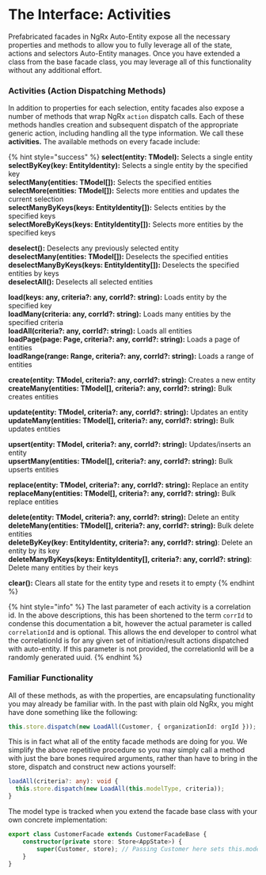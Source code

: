 # The Interface: Activities

Prefabricated facades in NgRx Auto-Entity expose all the necessary properties and methods to allow you to fully leverage all of the state, actions and selectors Auto-Entity manages. Once you have extended a class from the base facade class, you may leverage all of this functionality without any additional effort.

### Activities \(Action Dispatching Methods\)

In addition to properties for each selection, entity facades also expose a number of methods that wrap NgRx `action` dispatch calls. Each of these methods handles creation and subsequent dispatch of the appropriate generic action, including handling all the type information. We call these **activities.** The available methods on every facade include:

{% hint style="success" %}
**select\(entity: TModel\):** Selects a single entity   
**selectByKey\(key: EntityIdentity\):** Selects a single entity by the specified key  
**selectMany\(entities: TModel\[\]\):** Selects the specified entities  
**selectMore\(entities: TModel\[\]\):** Selects more entities and updates the current selection  
**selectManyByKeys\(keys: EntityIdentity\[\]\):** Selects entities by the specified keys  
**selectMoreByKeys\(keys: EntityIdentity\[\]\):** Selects more entities by the specified keys  
  
**deselect\(\):** Deselects any previously selected entity  
**deselectMany\(entities: TModel\[\]\):** Deselects the specified entities  
**deselectManyByKeys\(keys: EntityIdentity\[\]\):** Deselects the specified entities by keys  
**deselectAll\(\):** Deselects all selected entities

**load\(keys: any, criteria?: any, corrId?: string\):** Loads entity by the specified key  
**loadMany\(criteria: any, corrId?: string\):** Loads many entities by the specified criteria  
**loadAll\(criteria?: any, corrId?: string\):** Loads all entities  
**loadPage\(page: Page, criteria?: any, corrId?: string\):** Loads a page of entities  
**loadRange\(range: Range, criteria?: any, corrId?: string\):** Loads a range of entities  
  
**create\(entity: TModel, criteria?: any, corrId?: string\):** Creates a new entity  
**createMany\(entities: TModel\[\], criteria?: any, corrId?: string\):** Bulk creates entities  
  
**update\(entity: TModel, criteria?: any, corrId?: string\):** Updates an entity  
**updateMany\(entities: TModel\[\], criteria?: any, corrId?: string\):** Bulk updates entities

**upsert\(entity: TModel, criteria?: any, corrId?: string\):** Updates/inserts an entity  
**upsertMany\(entities: TModel\[\], criteria?: any, corrId?: string\):** Bulk upserts entities  
  
**replace\(entity: TModel, criteria?: any, corrId?: string\):** Replace an entity  
**replaceMany\(entities: TModel\[\], criteria?: any, corrId?: string\):** Bulk replace entities  
  
**delete\(entity: TModel, criteria?: any, corrId?: string\):** Delete an entity  
**deleteMany\(entities: TModel\[\], criteria?: any, corrId?: string\):** Bulk delete entities  
**deleteByKey\(key: EntityIdentity, criteria?: any, corrId?: string\)**: Delete an entity by its key  
**deleteManyByKeys\(keys: EntityIdentity\[\], criteria?: any, corrId?: string\)**: Delete many entities by their keys  
  
**clear\(\):** Clears all state for the entity type and resets it to empty 
{% endhint %}



{% hint style="info" %}
The last parameter of each activity is a correlation id. In the above descriptions, this has been shortened to the term `corrId` to condense this documentation a bit, however the actual parameter is called `correlationId` and is optional. This allows the end developer to control what the correlationId is for any given set of initiation/result actions dispatched with auto-entity. If this parameter is not provided, the correlationId will be a randomly generated uuid. 
{% endhint %}

### Familiar Functionality

All of these methods, as with the properties, are encapsulating functionality you may already be familiar with. In the past with plain old NgRx, you might have done something like the following:

```typescript
this.store.dispatch(new LoadAll(Customer, { organizationId: orgId }));
```

This is in fact what all of the entity facade methods are doing for you. We simplify the above repetitive procedure so you may simply call a method with just the bare bones required arguments, rather than have to bring in the store, dispatch and construct new actions yourself:

```typescript
loadAll(criteria?: any): void {
  this.store.dispatch(new LoadAll(this.modelType, criteria));
}
```

The model type is tracked when you extend the facade base class with your own concrete implementation:

```typescript
export class CustomerFacade extends CustomerFacadeBase {
    constructor(private store: Store<AppState>) {
        super(Customer, store); // Passing Customer here sets this.modelType
    }
}
```

